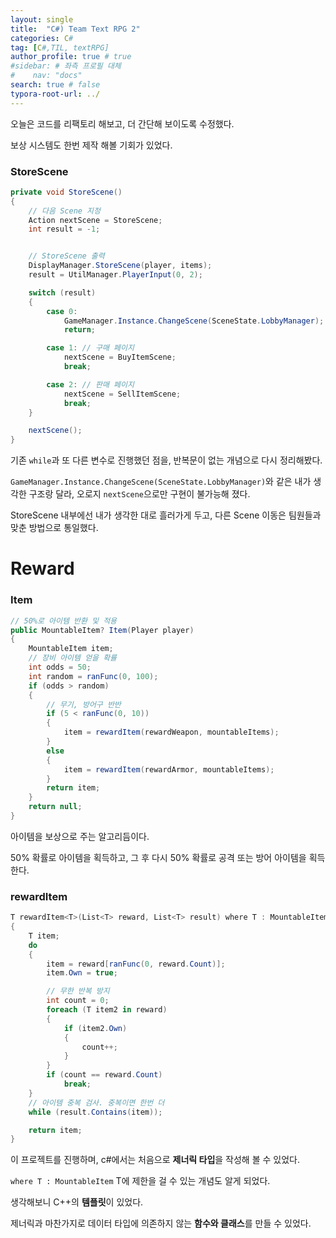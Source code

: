 ```yaml
---
layout: single
title:  "C#) Team Text RPG 2"
categories: C#
tag: [C#,TIL, textRPG]
author_profile: true # true
#sidebar: # 좌측 프로필 대체
#    nav: "docs"
search: true # false
typora-root-url: ../
---
```




오늘은 코드를 리팩토리 해보고, 더 간단해 보이도록 수정했다.

보상 시스템도 한번 제작 해볼 기회가 있었다.

### StoreScene

```c#
private void StoreScene()
{
    // 다음 Scene 지정
    Action nextScene = StoreScene;
    int result = -1;


    // StoreScene 출력
    DisplayManager.StoreScene(player, items);
    result = UtilManager.PlayerInput(0, 2);

    switch (result)
    {
        case 0:
            GameManager.Instance.ChangeScene(SceneState.LobbyManager);
            return;

        case 1: // 구매 페이지
            nextScene = BuyItemScene;
            break;

        case 2: // 판매 페이지
            nextScene = SellItemScene;
            break;
    }

    nextScene();
}

```

기존 `while`과 또 다른 변수로 진행했던 점을, 반복문이 없는 개념으로 다시 정리해봤다.

`GameManager.Instance.ChangeScene(SceneState.LobbyManager)`와 같은 내가 생각한 구조랑 달라, 오로지 `nextScene`으로만 구현이 불가능해 졌다.

StoreScene 내부에선 내가 생각한 대로 흘러가게 두고, 다른 Scene 이동은 팀원들과 맞춘 방법으로 통일했다.



# Reward

### Item

``` c#
// 50%로 아이템 반환 및 적용
public MountableItem? Item(Player player)
{
    MountableItem item;
    // 장비 아이템 얻을 확률 
    int odds = 50;
    int random = ranFunc(0, 100);
    if (odds > random)
    {
        // 무기, 방어구 반반
        if (5 < ranFunc(0, 10))
        {
            item = rewardItem(rewardWeapon, mountableItems);
        }
        else
        {
            item = rewardItem(rewardArmor, mountableItems);
        }
        return item;
    }
    return null;
}
```

아이템을 보상으로 주는 알고리듬이다.

50% 확률로 아이템을 획득하고, 그 후 다시 50% 확률로 공격 또는 방어 아이템을 획득한다.



### rewardItem

``` c#
T rewardItem<T>(List<T> reward, List<T> result) where T : MountableItem
{
    T item;
    do
    {
        item = reward[ranFunc(0, reward.Count)];
        item.Own = true;

        // 무한 반복 방지
        int count = 0;
        foreach (T item2 in reward)
        {
            if (item2.Own)
            {
                count++;
            }
        }
        if (count == reward.Count)
            break;
    }
    // 아이템 중복 검사. 중복이면 한번 더 
    while (result.Contains(item));

    return item;
}
```

이 프로젝트를 진행하며, c#에서는 처음으로 **제너릭 타입**을 작성해 볼 수 있었다.

`where T : MountableItem` T에 제한을 걸 수 있는 개념도 알게 되었다.





생각해보니 C++의 **템플릿**이 있었다. 

제너릭과 마찬가지로  데이터 타입에 의존하지 않는 **함수와 클래스**를 만들 수 있었다.

